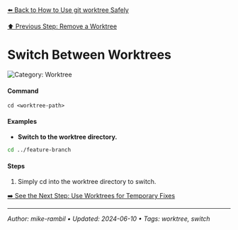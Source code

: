 [⬅️ Back to How to Use git worktree Safely](./how-to-use-git-worktree-safely.md)

[⬆️ Previous Step: Remove a Worktree](./remove-a-worktree.md)

# Switch Between Worktrees


![Category: Worktree](https://img.shields.io/badge/Category-Worktree-blue)

#### Command
`cd <worktree-path>`

#### Examples
- **Switch to the worktree directory.**


```sh
cd ../feature-branch
```


#### Steps
1. Simply cd into the worktree directory to switch.


[➡️ See the Next Step: Use Worktrees for Temporary Fixes](./use-worktrees-for-temporary-fixes.md)

---

_Author: mike-rambil • Updated: 2024-06-10 • Tags: worktree, switch_
